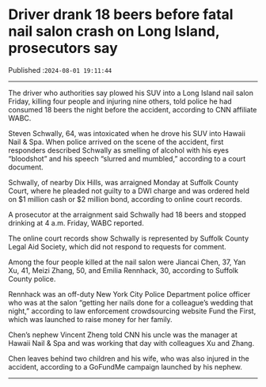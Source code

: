 # Driver drank 18 beers before fatal nail salon crash on Long Island, prosecutors say

Published :`2024-08-01 19:11:44`

---

The driver who authorities say plowed his SUV into a Long Island nail salon Friday, killing four people and injuring nine others, told police he had consumed 18 beers the night before the accident, according to CNN affiliate WABC.

Steven Schwally, 64, was intoxicated when he drove his SUV into Hawaii Nail & Spa. When police arrived on the scene of the accident, first responders described Schwally as smelling of alcohol with his eyes “bloodshot” and his speech “slurred and mumbled,” according to a court document.

Schwally, of nearby Dix Hills, was arraigned Monday at Suffolk County Court, where he pleaded not guilty to a DWI charge and was ordered held on $1 million cash or $2 million bond, according to online court records.

A prosecutor at the arraignment said Schwally had 18 beers and stopped drinking at 4 a.m. Friday, WABC reported.

The online court records show Schwally is represented by Suffolk County Legal Aid Society, which did not respond to requests for comment.

Among the four people killed at the nail salon were Jiancai Chen, 37, Yan Xu, 41, Meizi Zhang, 50, and Emilia Rennhack, 30, according to Suffolk County police.

Rennhack was an off-duty New York City Police Department police officer who was at the salon “getting her nails done for a colleague’s wedding that night,” according to law enforcement crowdsourcing website Fund the First, which was launched to raise money for her family.

Chen’s nephew Vincent Zheng told CNN his uncle was the manager at Hawaii Nail & Spa and was working that day with colleagues Xu and Zhang.

Chen leaves behind two children and his wife, who was also injured in the accident, according to a GoFundMe campaign launched by his nephew.

---


